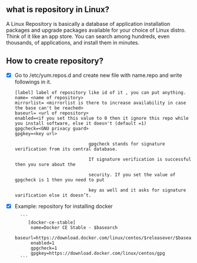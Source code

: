 ## what is repository in Linux?
A Linux Repository is basically a database of application installation packages and upgrade packages available for your choice of Linux distro. Think of it like an app store. You can search among hundreds, even thousands, of applications, and install them in minutes.

## How to create repository?

- [x] Go to /etc/yum.repos.d and create new file with name.repo and write followings in it.


    ```
    [label] label of repository like id of it , you can put anything.
    name= <name of repository>
    mirrorlist= <mirrorlist is there to increase availability in case the base can't be reached>
    baseurl= <url of repository>
    enabled=<if you set this value to 0 then it ignore this repo while you install software, else it doesn't (default =1)
    gpgcheck=<GNU privacy guard>
    gpgkey=<key url>
                                
                                gpgcheck stands for signature verification from its central database. 

                                If signature verification is successful then you sure about the 

                                security. If you set the value of gpgcheck is 1 then you need to put
                                 
                                key as well and it asks for signature varification else it doesn’t.

    ```

- [x] Example: repository for installing docker

        ```
		   [docker-ce-stable]
			name=Docker CE Stable - $basearch
			baseurl=https://download.docker.com/linux/centos/$releasever/$basearch/stable
			enabled=1
			gpgcheck=1
			gpgkey=https://download.docker.com/linux/centos/gpg
        ```

